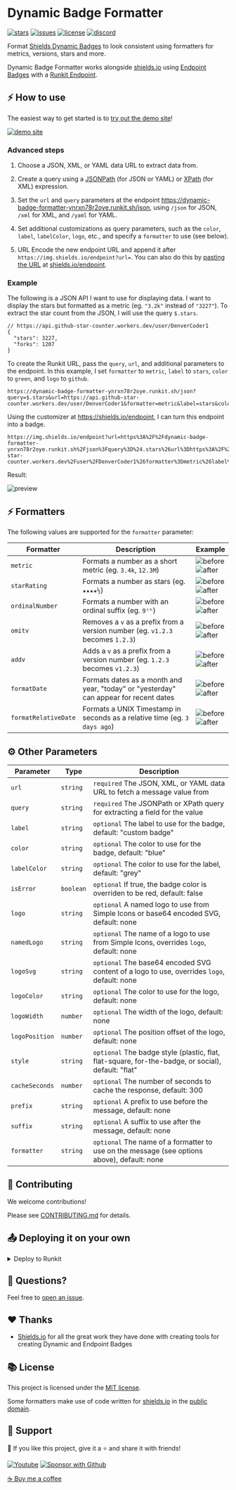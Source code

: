 # Dynamic Badge Formatter

[![stars](https://custom-icon-badges.herokuapp.com/github/stars/DenverCoder1/dynamic-badge-formatter?logo=star)](https://github.com/DenverCoder1/dynamic-badge-formatter/stargazers "stars") [![issues](https://custom-icon-badges.herokuapp.com/github/issues-raw/DenverCoder1/dynamic-badge-formatter?logo=issue)](https://github.com/DenverCoder1/dynamic-badge-formatter/issues "issues") [![license](https://custom-icon-badges.herokuapp.com/github/license/DenverCoder1/dynamic-badge-formatter?logo=law&logoColor=white)](https://github.com/DenverCoder1/dynamic-badge-formatter/blob/main/LICENSE?rgh-link-date=2021-08-09T18%3A10%3A26Z "license MIT") [![discord](https://custom-icon-badges.herokuapp.com/discord/819650821314052106?color=7289DA&logo=comments&label=discord&logoColor=white)](https://discord.gg/fPrdqh3Zfu "Dev Pro Tips Discussion & Support Server")

Format [Shields Dynamic Badges](https://shields.io/#dynamic-badge) to look consistent using formatters for metrics, versions, stars and more.

Dynamic Badge Formatter works alongside [shields.io](https://shields.io/) using [Endpoint Badges](https://shields.io/endpoint) with a [Runkit Endpoint](https://runkit.com/denvercoder1/dynamic-badge-formatter).

## ⚡ How to use

The easiest way to get started is to [try out the demo site](https://dynamic-badge-formatter.demolab.com/)!

[![demo site](https://user-images.githubusercontent.com/20955511/174156046-a84dd1c7-d08a-4d5f-bc73-c79cca980180.png)](https://dynamic-badge-formatter.demolab.com/)

### Advanced steps

1. Choose a JSON, XML, or YAML data URL to extract data from.

2. Create a query using a [JSONPath](https://jsonpath.com/) (for JSON or YAML) or [XPath](http://xpather.com/) (for XML) expression.

3. Set the `url` and `query` parameters at the endpoint <https://dynamic-badge-formatter-ynrxn78r2oye.runkit.sh/json>, using `/json` for JSON, `/xml` for XML, and `/yaml` for YAML.

4. Set additional customizations as query parameters, such as the `color`, `label`, `labelColor`, `logo`, etc., and specify a `formatter` to use (see below).

5. URL Encode the new endpoint URL and append it after `https://img.shields.io/endpoint?url=`. You can also do this by [pasting the URL](https://user-images.githubusercontent.com/20955511/173730516-1470689e-0e05-4761-89f4-4aa7d8fcb023.png) at [shields.io/endpoint](https://shields.io/endpoint).

### Example

The following is a JSON API I want to use for displaying data. I want to display the stars but formatted as a metric (eg. `"3.2k"` instead of `"3227"`). To extract the star count from the JSON, I will use the query `$.stars`.

```jsonc
// https://api.github-star-counter.workers.dev/user/DenverCoder1
{
  "stars": 3227,
  "forks": 1207
}
```

To create the Runkit URL, pass the `query`, `url`, and additional parameters to the endpoint. In this example, I set `formatter` to `metric`, `label` to `stars`, `color` to `green`, and `logo` to `github`.

```
https://dynamic-badge-formatter-ynrxn78r2oye.runkit.sh/json?query=$.stars&url=https://api.github-star-counter.workers.dev/user/DenverCoder1&formatter=metric&label=stars&color=green&logo=github
```

Using the customizer at <https://shields.io/endpoint>, I can turn this endpoint into a badge.

```
https://img.shields.io/endpoint?url=https%3A%2F%2Fdynamic-badge-formatter-ynrxn78r2oye.runkit.sh%2Fjson%3Fquery%3D%24.stars%26url%3Dhttps%3A%2F%2Fapi.github-star-counter.workers.dev%2Fuser%2FDenverCoder1%26formatter%3Dmetric%26label%3Dstars%26color%3Dgreen%26logo%3Dgithub
```

Result:

![preview](https://img.shields.io/endpoint?url=https%3A%2F%2Fdynamic-badge-formatter-ynrxn78r2oye.runkit.sh%2Fjson%3Fquery%3D%24.stars%26url%3Dhttps%3A%2F%2Fapi.github-star-counter.workers.dev%2Fuser%2FDenverCoder1%26formatter%3Dmetric%26label%3Dstars%26color%3Dgreen%26logo%3Dgithub)

## ⚡ Formatters

The following values are supported for the `formatter` parameter:

| Formatter            | Description                                                                           | Example                                                                                                                                   |
| -------------------- | ------------------------------------------------------------------------------------- | ----------------------------------------------------------------------------------------------------------------------------------------- |
| `metric`             | Formats a number as a short metric (eg. `3.4k`, `12.3M`)                              | ![before](https://img.shields.io/badge/before-3400-cc6060)<br/>![after](https://img.shields.io/badge/after-3.4k-2ea44f)                   |
| `starRating`         | Formats a number as stars (eg. `★★★★½`)                                               | ![before](https://img.shields.io/badge/before-4.5-cc6060)<br/>![after](https://img.shields.io/badge/after-★★★★½-2ea44f)                   |
| `ordinalNumber`      | Formats a number with an ordinal suffix (eg. `9ᵗʰ`)                                   | ![before](https://img.shields.io/badge/before-9-cc6060)<br/>![after](https://img.shields.io/badge/after-9ᵗʰ-2ea44f)                       |
| `omitv`              | Removes a `v` as a prefix from a version number (eg. `v1.2.3` becomes `1.2.3`)        | ![before](https://img.shields.io/badge/before-v1.2.3-cc6060)<br/>![after](https://img.shields.io/badge/after-1.2.3-2ea44f)                |
| `addv`               | Adds a `v` as a prefix from a version number (eg. `1.2.3` becomes `v1.2.3`)           | ![before](https://img.shields.io/badge/before-1.2.3-cc6060)<br/>![after](https://img.shields.io/badge/after-v1.2.3-2ea44f)                |
| `formatDate`         | Formats dates as a month and year, "today" or "yesterday" can appear for recent dates | ![before](https://img.shields.io/badge/before-2019--01--01-cc6060)<br/>![after](https://img.shields.io/badge/after-january%202019-2ea44f) |
| `formatRelativeDate` | Formats a UNIX Timestamp in seconds as a relative time (eg. `3 days ago`)             | ![before](https://img.shields.io/badge/before-1655162563-cc6060)<br/>![after](https://img.shields.io/badge/after-3%20days%20ago-2ea44f)   |

## ⚙️ Other Parameters

| Parameter      | Type      | Description                                                                                        |
| -------------- | --------- | -------------------------------------------------------------------------------------------------- |
| `url`          | `string`  | `required` The JSON, XML, or YAML data URL to fetch a message value from                           |
| `query`        | `string`  | `required` The JSONPath or XPath query for extracting a field for the value                        |
| `label`        | `string`  | `optional` The label to use for the badge, default: "custom badge"                                 |
| `color`        | `string`  | `optional` The color to use for the badge, default: "blue"                                         |
| `labelColor`   | `string`  | `optional` The color to use for the label, default: "grey"                                         |
| `isError`      | `boolean` | `optional` If true, the badge color is overriden to be red, default: false                         |
| `logo`         | `string`  | `optional` A named logo to use from Simple Icons or base64 encoded SVG, default: none              |
| `namedLogo`    | `string`  | `optional` The name of a logo to use from Simple Icons, overrides `logo`, default: none            |
| `logoSvg`      | `string`  | `optional` The base64 encoded SVG content of a logo to use, overrides `logo`, default: none        |
| `logoColor`    | `string`  | `optional` The color to use for the logo, default: none                                            |
| `logoWidth`    | `number`  | `optional` The width of the logo, default: none                                                    |
| `logoPosition` | `number`  | `optional` The position offset of the logo, default: none                                          |
| `style`        | `string`  | `optional` The badge style (plastic, flat, flat-square, for-the-badge, or social), default: "flat" |
| `cacheSeconds` | `number`  | `optional` The number of seconds to cache the response, default: 300                               |
| `prefix`       | `string`  | `optional` A prefix to use before the message, default: none                                       |
| `suffix`       | `string`  | `optional` A suffix to use after the message, default: none                                        |
| `formatter`    | `string`  | `optional` The name of a formatter to use on the message (see options above), default: none        |

## 🤗 Contributing

We welcome contributions!

Please see [CONTRIBUTING.md](CONTRIBUTING.md) for details.

## 📤 Deploying it on your own

<details>
  <summary>Deploy to Runkit</summary>

1. Sign in to **Runkit** or create a new account at <https://runkit.com>
2. Create a new notebook
3. Paste the contents of [`index.js`](./index.js) into the notebook
4. Click `endpoint` to get your endpoint to run requests against

</details>

## 💬 Questions?

Feel free to [open an issue](http://github.com/DenverCoder1/dynamic-badge-formatter/issues/new).

## ❤️ Thanks

- [Shields.io](https://github.com/badges/shields) for all the great work they have done with creating tools for creating Dynamic and Endpoint Badges

## 📚 License

This project is licensed under the [MIT license](LICENSE.md).

Some formatters make use of code written for [shields.io](https://shields.io/) in the [public domain](https://github.com/badges/shields/blob/master/LICENSE).

## 🤩 Support

💙 If you like this project, give it a ⭐ and share it with friends!

<p align="left">
  <a href="https://www.youtube.com/channel/UCipSxT7a3rn81vGLw9lqRkg?sub_confirmation=1"><img alt="Youtube" title="Youtube" src="https://custom-icon-badges.herokuapp.com/badge/-Subscribe-red?style=for-the-badge&logo=video&logoColor=white"/></a>
  <a href="https://github.com/sponsors/DenverCoder1"><img alt="Sponsor with Github" title="Sponsor with Github" src="https://custom-icon-badges.herokuapp.com/badge/-Sponsor-ea4aaa?style=for-the-badge&logo=heart&logoColor=white"/></a>
</p>

[☕ Buy me a coffee](https://ko-fi.com/jlawrence)
